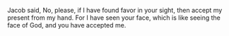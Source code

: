 Jacob said, No, please, if I have found favor in your sight, then accept my present from my hand. For I have seen your face, which is like seeing the face of God, and you have accepted me.
